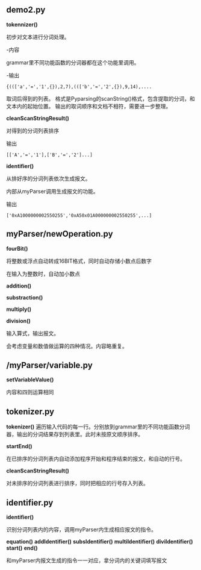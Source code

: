 ## demo2.py ##


**tokennizer()**

初步对文本进行分词处理。


-内容

grammar里不同功能函数的分词器都在这个功能里调用。

-输出
```
{((['a','=','1',{}),2,7),((['b','=','2',{}),9,14),....
```
取词后得到的列表。
格式是Pyparsing的scanString()格式，包含提取的分词，和文本内的起始位置。
输出的取词顺序和文档不相符，需要进一步整理。


**cleanScanStringResult()**

对得到的分词列表排序

输出

```
[['A','=','1'],['B','=','2']...]
```


**identifier()**

从排好序的分词列表依次生成报文。

内部从myParser调用生成报文的功能。


输出

```
['0xA1000000002550255','0xA50x01A000000002550255',...]
```

## myParser/newOperation.py ##

**fourBit()**

将整数或浮点自动转成16BIT格式，同时自动存储小数点后数字

在输入为整数时，自动加小数点

**addition()**


**substraction()**


**multiply()**


**division()**

输入算式，输出报文。


会考虑变量和数值做运算的四种情况。内容略重复。



## /myParser/variable.py ##

**setVariableValue()**


内容和四则运算相同


## tokenizer.py ##

**tokenizer()**
遍历输入代码的每一行。分别放到grammar里的不同功能函数分词器，输出的分词结果存到列表里。此时未按原文顺序排序。


**startEnd()**

在已排序的分词列表内自动添加程序开始和程序结束的报文，和自动的行号。

**cleanScanStringResult()**

对未排序的分词列表进行排序，同时把相应的行号存入列表。



## identifier.py ##

**identifier()**

识别分词列表内的内容，调用myParser内生成相应报文的指令。

**equation()**
**addIdentifier()**
**subsIdentifier()**
**multiIdentifier()**
**diviIdentifier()**
**start()**
**end()**


和myParser内报文生成的指令一一对应，拿分词内的关键词填写报文
